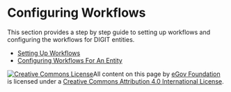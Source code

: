 # Configuring Workflows

This section provides a step by step guide to setting up workflows and configuring the workflows for DIGIT entities.

* [Setting Up Workflows](setting-up-workflow.md)
* [Configuring Workflows For An Entity](configuring-workflow-for-an-entity.md)

[![Creative Commons License](https://i.creativecommons.org/l/by/4.0/80x15.png)​](http://creativecommons.org/licenses/by/4.0/)All content on this page by [eGov Foundation](https://egov.org.in) is licensed under a [Creative Commons Attribution 4.0 International License](http://creativecommons.org/licenses/by/4.0/).
